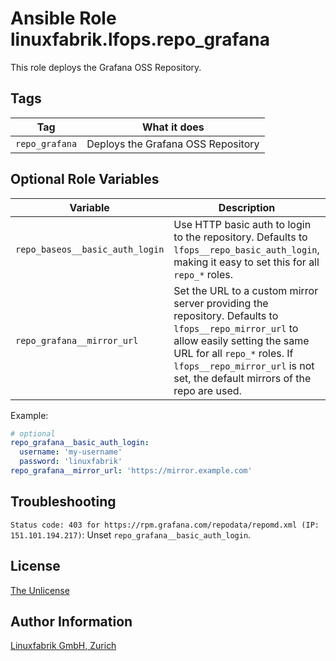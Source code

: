 # Ansible Role linuxfabrik.lfops.repo_grafana

This role deploys the Grafana OSS Repository.


## Tags

| Tag            | What it does                       |
| ---            | ------------                       |
| `repo_grafana` | Deploys the Grafana OSS Repository |


## Optional Role Variables

| Variable | Description | Default Value |
| -------- | ----------- | ------------- |
| `repo_baseos__basic_auth_login` | Use HTTP basic auth to login to the repository. Defaults to `lfops__repo_basic_auth_login`, making it easy to set this for all `repo_*` roles. | `{{ lfops__repo_basic_auth_login \| default("") }}` |
| `repo_grafana__mirror_url` | Set the URL to a custom mirror server providing the repository. Defaults to `lfops__repo_mirror_url` to allow easily setting the same URL for all `repo_*` roles. If `lfops__repo_mirror_url` is not set, the default mirrors of the repo are used. | `'{{ lfops__repo_mirror_url | default("") }}'` |

Example:
```yaml
# optional
repo_grafana__basic_auth_login:
  username: 'my-username'
  password: 'linuxfabrik'
repo_grafana__mirror_url: 'https://mirror.example.com'
```


## Troubleshooting

`Status code: 403 for https://rpm.grafana.com/repodata/repomd.xml (IP: 151.101.194.217)`: Unset `repo_grafana__basic_auth_login`.


## License

[The Unlicense](https://unlicense.org/)


## Author Information

[Linuxfabrik GmbH, Zurich](https://www.linuxfabrik.ch)
